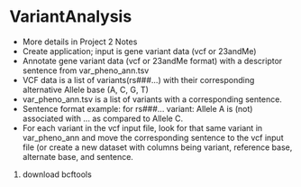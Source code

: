# VariantAnalysis
- More details in Project 2 Notes
- Create application; input is gene variant data (vcf or 23andMe)
- Annotate gene variant data (vcf or 23andMe format) with a descriptor sentence from var_pheno_ann.tsv
- VCF data is a list of variants(rs###...) with their corresponding alternative Allele base (A, C, G, T)
- var_pheno_ann.tsv is a list of variants with a corresponding sentence.
- Sentence format example: for rs###... variant: Allele A is (not) associated with ... as compared to Allele C.
- For each variant in the vcf input file, look for that same variant in var_pheno_ann and move the corresponding sentence to the vcf input file (or create a new dataset with columns being variant, reference base, alternate base, and sentence.

1. download bcftools
